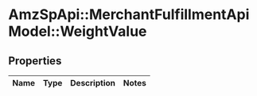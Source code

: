 # AmzSpApi::MerchantFulfillmentApiModel::WeightValue

## Properties
Name | Type | Description | Notes
------------ | ------------- | ------------- | -------------



